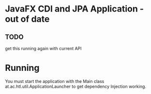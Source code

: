 # JavaFX CDI and JPA Application - out of date

TODO
--
get this running again with current API

Running
===


You must start the application with the Main class at.ac.htl.util.ApplicationLauncher to get dependency Injection working.

